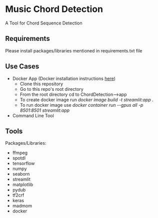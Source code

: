 # Music Chord Detection
A Tool for Chord Sequence Detection

## Requirements
Please install packages/libraries mentioned in requirements.txt file

## Use Cases
* Docker App (Docker installation instructions [here](https://docs.docker.com/get-docker/))
  * Clone this repository
  * Go to this repo's root directory
  * From the root directory cd to ChordDetection-->app
  * To create docker image run *docker image build -t streamlit:app .*
  * To run docker image use *docker container run --gpus all -p 8501:8501 streamlit:app*
* Command Line Tool

## Tools
Packages/Libraries: 
* ffmpeg
* spotdl
* tensorflow
* numpy
* seaborn
* streamlit
* matplotlib
* pydub
* tf2crf
* keras
* madmom
* docker




